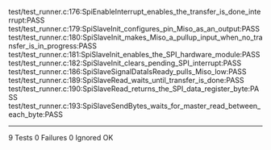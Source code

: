 test/test_runner.c:176:SpiEnableInterrupt_enables_the_transfer_is_done_interrupt:PASS
test/test_runner.c:179:SpiSlaveInit_configures_pin_Miso_as_an_output:PASS
test/test_runner.c:180:SpiSlaveInit_makes_Miso_a_pullup_input_when_no_transfer_is_in_progress:PASS
test/test_runner.c:181:SpiSlaveInit_enables_the_SPI_hardware_module:PASS
test/test_runner.c:182:SpiSlaveInit_clears_pending_SPI_interrupt:PASS
test/test_runner.c:186:SpiSlaveSignalDataIsReady_pulls_Miso_low:PASS
test/test_runner.c:189:SpiSlaveRead_waits_until_transfer_is_done:PASS
test/test_runner.c:190:SpiSlaveRead_returns_the_SPI_data_register_byte:PASS
test/test_runner.c:193:SpiSlaveSendBytes_waits_for_master_read_between_each_byte:PASS

-----------------------
9 Tests 0 Failures 0 Ignored 
OK
